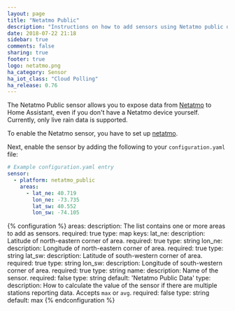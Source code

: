 ```yaml
---
layout: page
title: "Netatmo Public"
description: "Instructions on how to add sensors using Netatmo public data to Home Assistant."
date: 2018-07-22 21:18
sidebar: true
comments: false
sharing: true
footer: true
logo: netatmo.png
ha_category: Sensor
ha_iot_class: "Cloud Polling"
ha_release: 0.76
---
```


The Netatmo Public sensor allows you to expose data from [Netatmo](https://weathermap.netatmo.com/) to Home Assistant, even if you don't have a Netatmo device yourself. Currently, only live rain data is supported.

To enable the Netatmo sensor, you have to set up [netatmo](/components/netatmo/).

Next, enable the sensor by adding the following to your `configuration.yaml` file:

```yaml
# Example configuration.yaml entry
sensor:
  - platform: netatmo_public
    areas:
      - lat_ne: 40.719
        lon_ne: -73.735
        lat_sw: 40.552
        lon_sw: -74.105
```

{% configuration %}
areas:
  description: The list contains one or more areas to add as sensors.
  required: true
  type: map
  keys:
    lat_ne:
      description: Latitude of north-eastern corner of area.
      required: true
      type: string
    lon_ne:
      description: Longitude of north-eastern corner of area.
      required: true
      type: string
    lat_sw:
      description: Latitude of south-western corner of area.
      required: true
      type: string
    lon_sw:
      description: Longitude of south-western corner of area.
      required: true
      type: string
    name:
      description: Name of the sensor.
      required: false
      type: string
      default: 'Netatmo Public Data'
    type:
      description: How to calculate the value of the sensor if there are multiple stations reporting data. Accepts `max` or `avg`.
      required: false
      type: string
      default: max
{% endconfiguration %}
